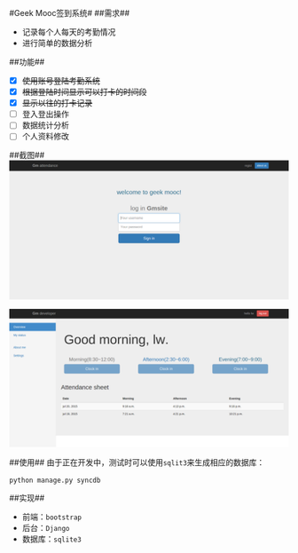 #Geek Mooc签到系统#
##需求##

* 记录每个人每天的考勤情况
* 进行简单的数据分析

##功能##

- [x] <del>使用账号登陆考勤系统</del>
- [x] <del>根据登陆时间显示可以打卡的时间段</del>
- [x] <del>显示以往的打卡记录</del>
- [ ] 登入登出操作
- [ ] 数据统计分析
- [ ] 个人资料修改

##截图##
![ ](/login.png  "login")

![](/home.png) 

##使用##
由于正在开发中，测试时可以使用`sqlit3`来生成相应的数据库：
```
python manage.py syncdb
```

##实现##

* 前端：`bootstrap`
* 后台：`Django`
* 数据库：`sqlite3`
